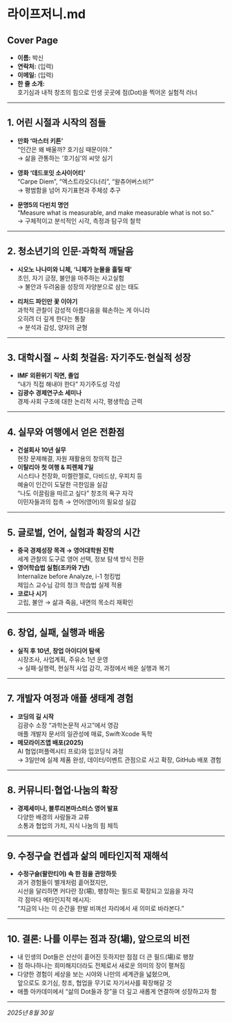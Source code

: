 # 라이프저니.md

## Cover Page

- **이름:** 박신
- **연락처:** (입력)
- **이메일:** (입력)
- **한 줄 소개:**  
  호기심과 내적 창조의 힘으로 인생 곳곳에 점(Dot)을 찍어온 실험적 러너

---

## 1. 어린 시절과 시작의 점들

- **만화 ‘마스터 키튼’**  
  “인간은 왜 배울까? 호기심 때문이야.”  
  → 삶을 관통하는 ‘호기심’의 씨앗 심기

- **영화 ‘데드포잇 소사이어티’**  
  “Carpe Diem”, “엑스트라오디너리”, “왈츄어버스비?”  
  → 평범함을 넘어 자기표현과 주체성 추구

- **문명5의 다빈치 명언**  
  “Measure what is measurable, and make measurable what is not so.”  
  → 구체적이고 분석적인 시각, 측정과 탐구의 철학

---

## 2. 청소년기의 인문·과학적 깨달음

- **시오노 나나미와 니체, ‘니체가 눈물을 흘릴 때’**  
  초인, 자기 긍정, 불안을 마주하는 사고실험  
  → 불안과 두려움을 성장의 자양분으로 삼는 태도

- **리처드 파인만 꽃 이야기**  
  과학적 관찰이 감성적 아름다움을 훼손하는 게 아니라  
  오히려 더 깊게 한다는 통찰  
  → 분석과 감성, 양자의 균형

---

## 3. 대학시절 ~ 사회 첫걸음: 자기주도·현실적 성장

- **IMF 외환위기 직면, 졸업**  
  “내가 직접 해내야 한다” 자기주도성 각성  
- **김광수 경제연구소 세미나**  
  경제·사회 구조에 대한 논리적 시각, 평생학습 근력

---

## 4. 실무와 여행에서 얻은 전환점

- **건설회사 10년 실무**  
  현장 문제해결, 자원 재활용의 창의적 접근  
- **이탈리아 첫 여행 & 피렌체 7일**  
  시스티나 천장화, 미켈란젤로, 다비드상, 우피치 등  
  예술이 인간이 도달한 극한임을 실감  
  “나도 이끌림을 따르고 싶다” 창조의 욕구 자각  
  이민자들과의 접촉 → 언어(영어)의 필요성 실감

---

## 5. 글로벌, 언어, 실험과 확장의 시간

- **중국 경제성장 목격 → 영어대학원 진학**  
  세계 관찰의 도구로 영어 선택, 정보 탐색 방식 전환  
- **영어학습법 실험(조카와 7년)**  
  Internalize before Analyze, i-1 청킹법  
  제임스 교수님 강의 청크 학습법 실제 적용  
- **코로나 시기**  
  고립, 불안 → 삶과 죽음, 내면의 목소리 재확인

---

## 6. 창업, 실패, 실행과 배움

- **실직 후 10년, 창업 아이디어 탐색**  
  시장조사, 사업계획, 주유소 1년 운영  
  → 실패·실행력, 현실적 사업 감각, 과정에서 배운 실행과 복기

---

## 7. 개발자 여정과 애플 생태계 경험

- **코딩의 길 시작**  
  김광수 소장 “과학논문적 사고”에서 영감  
  애플 개발자 문서의 일관성에 매료, Swift·Xcode 독학
- **메모라이즈앱 배포(2025)**  
  AI 협업(퍼플렉시티 프로)와 입코딩식 과정  
  → 3일만에 실제 제품 완성, 데이터/이벤트 관점으로 사고 확장, GitHub 배포 경험

---

## 8. 커뮤니티·협업·나눔의 확장

- **경제세미나, 블루리본마스터스 영어 발표**  
  다양한 배경의 사람들과 교류  
  소통과 협업의 가치, 지식 나눔의 힘 체득

---

## 9. 수정구슬 컨셉과 삶의 메타인지적 재해석

- **수정구슬(팔란티어) 속 한 점을 관망하듯**  
  과거 경험들이 별개처럼 흩어졌지만,  
  시선을 달리하면 커다란 장(場), 팽창하는 필드로 확장되고 있음을 자각  
  각 점마다 메타인지적 메시지:  
  “지금의 나는 이 순간을 한발 비껴선 자리에서 새 의미로 바라본다.”

---

## 10. 결론: 나를 이루는 점과 장(場), 앞으로의 비전

- 내 인생의 Dot들은 산산이 흩어진 듯하지만 점점 더 큰 필드(場)로 팽창  
- 점 하나하나는 희미해지더라도 전체로서 새로운 의미의 장이 펼쳐짐
- 다양한 경험이 세상을 보는 시야와 나만의 세계관을 넓혔으며,  
  앞으로도 호기심, 창조, 협업을 무기로 자기서사를 확장해갈 것  
- 애플 아카데미에서 “삶의 Dot들과 장”을 더 깊고 새롭게 연결하며 성장하고자 함

---

*2025년 8월 30일*  
